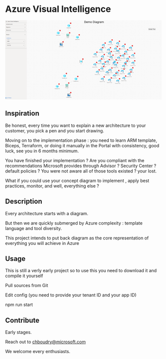 # Azure Visual Intelligence

![azure visual intelligence last screenshot](assets/laststate.jpg)

## Inspiration

Be honest, every time you want to explain a new architecture to your customer, you pick a pen and you start drawing.

Moving on to the implementation phase : you need to learn ARM template, Biceps, Terraform, or doing it manually in the Portal with consistency, good luck, see you in 6 months minimum.

You have finished your implementation ? Are you compliant with the recommendations Microsoft provides through Advisor ? Security Center ? default policies ? You were not aware all of those tools existed ? your lost.

What if you could use your concept diagram to implement , apply best practices, monitor, and well, everything else ?

## Description

Every architecture starts with a diagram.

But then we are quickly submerged by Azure complexity : template language and tool diversity.

This project intends to put back diagram as the core representation of everything you will achieve in Azure

## Usage

This is still a verly early project so to use this you need to download it and compile it yourself

Pull sources from Git

Edit config (you need to provide your tenant ID and your app ID)

npm run start

## Contribute

Early stages.

Reach out to chboudry@microsoft.com

We welcome every enthusiasts.
